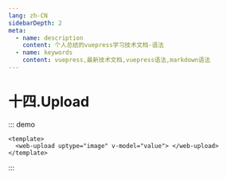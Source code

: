 ```yaml
---
lang: zh-CN
sidebarDepth: 2
meta:
  - name: description
    content: 个人总结的vuepress学习技术文档-语法
  - name: keywords
    content: vuepress,最新技术文档,vuepress语法,markdown语法
---
```


# 十四.Upload

::: demo

```vue
<template>
  <web-upload uptype="image" v-model="value"> </web-upload>
</template>
```

:::
